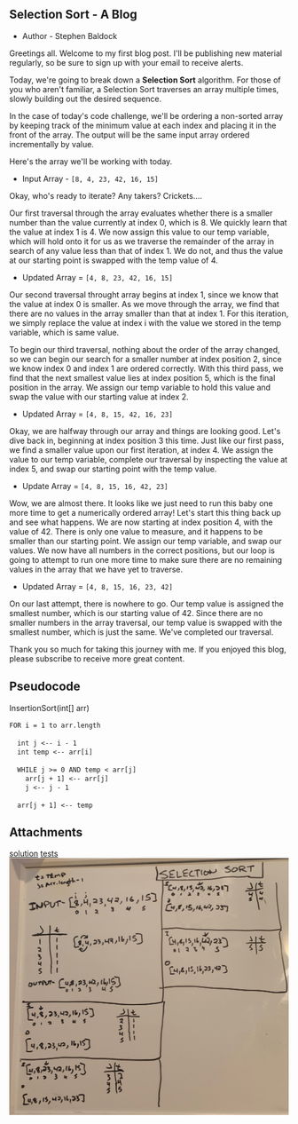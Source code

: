 ## Selection Sort - A Blog

* Author - Stephen Baldock

Greetings all. Welcome to my first blog post. I'll be publishing new material regularly, so be sure to sign up with your email to receive alerts. 

Today, we're going to break down a **Selection Sort** algorithm. For those of you who aren't familiar, a Selection Sort traverses an array multiple times, slowly building out the desired sequence. 

In the case of today's code challenge, we'll be ordering a non-sorted array by keeping track of the minimum value at each index and placing it in the front of the array. The output will be the same input array ordered incrementally by value. 

Here's the array we'll be working with today.

* Input Array - `[8, 4, 23, 42, 16, 15]`

Okay, who's ready to iterate? Any takers? Crickets....

Our first traversal through the array evaluates whether there is a smaller number than the value currently at index 0, which is 8. We quickly learn that the value at index 1 is 4. We now assign this value to our temp variable, which will hold onto it for us as we traverse the remainder of the array in search of any value less than that of index 1. We do not, and thus the value at our starting point is swapped with the temp value of 4. 

* Updated Array = `[4, 8, 23, 42, 16, 15]`

Our second traversal throught array begins at index 1, since we know that the value at index 0 is smaller. As we move through the array, we find that there are no values in the array smaller than that at index 1. For this iteration, we simply replace the value at index i with the value we stored in the temp variable, which is same value. 

To begin our third traversal, nothing about the order of the array changed, so we can begin our search for a smaller number at index position 2, since we know index 0 and index 1 are ordered correctly. With this third pass, we find that the next smallest value lies at index position 5, which is the final position in the array. We assign our temp variable to hold this value and swap the value with our starting value at index 2.

* Updated Array = `[4, 8, 15, 42, 16, 23]`

Okay, we are halfway through our array and things are looking good. Let's dive back in, beginning at index position 3 this time. Just like our first pass, we find a smaller value upon our first iteration, at index 4. We assign the value to our temp variable, complete our traversal by inspecting the value at index 5, and swap our starting point with the temp value. 

* Update Array = `[4, 8, 15, 16, 42, 23]`

Wow, we are almost there. It looks like we just need to run this baby one more time to get a numerically ordered array! Let's start this thing back up and see what happens. We are now starting at index position 4, with the value of 42. There is only one value to measure, and it happens to be smaller than our starting point. We assign our temp variable, and swap our values. We now have all numbers in the correct positions, but our loop is going to attempt to run one more time to make sure there are no remaining values in the array that we have yet to traverse. 

* Updated Array = `[4, 8, 15, 16, 23, 42]`

On our last attempt, there is nowhere to go. Our temp value is assigned the smallest number, which is our starting value of 42. Since there are no smaller numbers in the array traversal, our temp value is swapped with the smallest number, which is just the same. We've completed our traversal.

Thank you so much for taking this journey with me. If you enjoyed this blog, please subscribe to receive more great content. 


## Pseudocode

 InsertionSort(int[] arr)
  
    FOR i = 1 to arr.length
    
      int j <-- i - 1
      int temp <-- arr[i]
      
      WHILE j >= 0 AND temp < arr[j]
        arr[j + 1] <-- arr[j]
        j <-- j - 1
        
      arr[j + 1] <-- temp

## Attachments

[solution](insertion-sort.js)
[tests](insertion-sort.test.js)
![whiteboard](whiteboard.png)